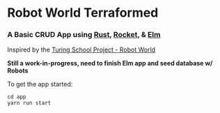 # Robot World Terraformed
### A Basic CRUD App using [Rust](https://www.rust-lang.org/en-US/), [Rocket](https://rocket.rs/), & [Elm](http://elm-lang.org/)
Inspired by the [Turing School Project - Robot World](https://github.com/turingschool-examples/robot-world)

**Still a work-in-progress, need to finish Elm app and seed database w/ Robots**

To get the app started:
```
cd app
yarn run start
```
